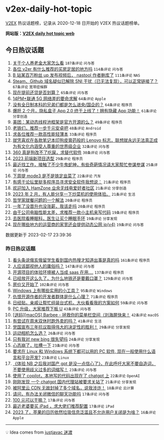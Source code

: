 # v2ex-daily-hot-topic

[V2EX](https://www.v2ex.com/) 热议话题榜，记录从 2020-12-18 日开始的 V2EX 热议话题榜单。

**网站版：[V2EX daily hot topic web](https://boojack.github.io/v2ex-daily-hot-topic-web/)**

## 今日热议话题

<!-- TODAY BEGIN -->

1. [关于个人养老金大家怎么看](https://www.v2ex.com/t/916854) `187条评论` `问与答`
1. [各位 v2er 有什么推荐的买房定居的地方吗](https://www.v2ex.com/t/916857) `114条评论` `问与答`
1. [B 站某百万粉丝 up 发布视频后， nastool 作者删库了](https://www.v2ex.com/t/916890) `111条评论` `NAS`
1. [Steam、Github 域名疑似已解除 SNI 干扰（已无法复现），可以正常链接了？](https://www.v2ex.com/t/916909) `67条评论` `宽带症候群`
1. [现在提前还贷是否划算？](https://www.v2ex.com/t/916834) `65条评论` `问与答`
1. [14PM+联通 5G 网络差的要命求解](https://www.v2ex.com/t/916845) `64条评论` `Apple`
1. [没有全日制本科的兄弟们都是怎么进央/国企的？](https://www.v2ex.com/t/916876) `64条评论` `程序员`
1. [爆肝 2 个月，隐私盒子 App 2.0 终于上线了！拥有隐藏 App 功能！](https://www.v2ex.com/t/916821) `61条评论` `分享创造`
1. [美团：某动态线程池框架是官方开源的么？](https://www.v2ex.com/t/916816) `49条评论` `程序员`
1. [老铁们，推荐一步千元安卓吧](https://www.v2ex.com/t/916893) `48条评论` `Android`
1. [求各位推荐一款高性能轻薄本](https://www.v2ex.com/t/917060) `33条评论` `程序员`
1. [就凭喜欢在各款笔记本印狗皮膏药般的 Lenovo 标志，联想就永远无法真正成为有文化内涵受人尊重的世界级企业](https://www.v2ex.com/t/916980) `32条评论` `问与答`
1. [360 真是狗改不了吃屎，求替代软件](https://www.v2ex.com/t/916963) `30条评论` `问与答`
1. [2023 前端新项目选型](https://www.v2ex.com/t/916984) `29条评论` `程序员`
1. [最近找工作，接触了不少牛鬼蛇神，有些奇葩情况请大家帮忙参谋参谋](https://www.v2ex.com/t/916932) `25条评论` `问与答`
1. [下周提 mode3 是不是铁定韭菜了](https://www.v2ex.com/t/916931) `22条评论` `汽车`
1. [有感于论坛里挺多程序员寻求安全软件我想说：](https://www.v2ex.com/t/916977) `21条评论` `程序员`
1. [欢迎加入 HamZone 业余无线电爱好者社区](https://www.v2ex.com/t/916923) `21条评论` `分享创造`
1. [2023 年 2 月，有人能分享一下炒菜机的使用体验。](https://www.v2ex.com/t/916826) `21条评论` `生活`
1. [哲学家就餐问题的一个解法](https://www.v2ex.com/t/917039) `20条评论` `程序员`
1. [一年了没晋升也没涨薪，我该走吗](https://www.v2ex.com/t/917025) `20条评论` `程序员`
1. [由于公司电脑性能太差，求推荐一款小主机来写代码](https://www.v2ex.com/t/917008) `19条评论` `程序员`
1. [去医院看睡眠科，医生让买个睡眠手环](https://www.v2ex.com/t/916941) `19条评论` `分享发现`
1. [现在哪些地方的运营商的家宽还会提供动态公网 ip(v4)](https://www.v2ex.com/t/916824) `19条评论` `问与答`

数据更新于 2023-02-17 23:39:36

<!-- TODAY END -->

### 昨日热议话题

<!-- YESTERDAY BEGIN -->

1. [看头条说俄亥俄留学生看到国内热搜才知道出事是真的吗](https://www.v2ex.com/t/916682) `161条评论` `程序员`
1. [人应该鄙视他人的庸俗吗？](https://www.v2ex.com/t/916559) `147条评论` `问与答`
1. [开源项目的体验环境被人当成 saas 在用....](https://www.v2ex.com/t/916597) `137条评论` `程序员`
1. [已经放开这么久了，为什么地铁还是要戴口罩？](https://www.v2ex.com/t/916524) `129条评论` `问与答`
1. [房价又开始了](https://www.v2ex.com/t/916585) `102条评论` `问与答`
1. [Windows 上有哪些实用的小工具？](https://www.v2ex.com/t/916516) `95条评论` `Windows`
1. [仇恨开源作者的开发者群体是什么心理？](https://www.v2ex.com/t/916534) `71条评论` `程序员`
1. [日经贴，亲戚让帮忙组装台式机，大伙看看我的方案如何](https://www.v2ex.com/t/916640) `59条评论` `问与答`
1. [PC 升级，大家推荐下板 U](https://www.v2ex.com/t/916563) `43条评论` `问与答`
1. [[送码][macOS] Barbee - 拯救你的菜单栏空间（刘海屏快来！](https://www.v2ex.com/t/916801) `42条评论` `macOS`
1. [有尝试在周末双休时跑外卖的吗？](https://www.v2ex.com/t/916683) `41条评论` `生活`
1. [党国宣布三年抗议取得伟大的决定性的胜利！](https://www.v2ex.com/t/916777) `29条评论` `分享发现`
1. [运动相机怎么选？](https://www.v2ex.com/t/916671) `26条评论` `问与答`
1. [只有我对 new bing 很失望吗](https://www.v2ex.com/t/916804) `24条评论` `分享发现`
1. [心态崩了，吐槽一下](https://www.v2ex.com/t/916696) `23条评论` `问与答`
1. [要求在 Linux 和 Windows 系统下都可以用的 PC 软件, 现在一般使用什么语言和平台开发?](https://www.v2ex.com/t/916679) `23条评论` `Linux`
1. [《体验 NB 之后我对国产 gpt 是没一点信心了》，在此呼吁大家不要自造词，不要使用歧义过多的词缩写！](https://www.v2ex.com/t/916622) `23条评论` `问与答`
1. [使用了 copilot，本地写的代码出现在了 chatgpt 上](https://www.v2ex.com/t/916531) `22条评论` `OpenAI`
1. [刚刚发现 一个 chatgpt 国内代理站被要求关站了](https://www.v2ex.com/t/916661) `21条评论` `分享发现`
1. [被阿里云 CDN 无故封掉了多个域名，说我涉诈！](https://www.v2ex.com/t/916796) `18条评论` `云计算`
1. [请问，有办法关闭微信的聊天功能吗](https://www.v2ex.com/t/916790) `17条评论` `问与答`
1. [100 元可以干嘛？](https://www.v2ex.com/t/916732) `17条评论` `问与答`
1. [最近老婆要买 iPad ，求大佬们推荐配置](https://www.v2ex.com/t/916551) `17条评论` `iPad`
1. [2023 了，苹果的日历依然垃圾信息泛滥且不允许用户关闭是为啥？](https://www.v2ex.com/t/916693) `16条评论` `Apple`

<!-- YESTERDAY END -->

---

💡 Idea comes from [justjavac 迷渡](https://github.com/justjavac/)
